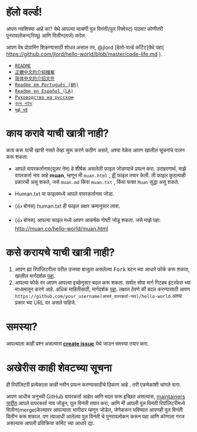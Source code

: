 #  हॅलो वर्ल्ड!

आपण नवशिक्या आहे का? येथे आपल्या चाचणी पुल विनंती(पुल रिक्वेस्ट) पाठवा! कोणीतरी पुनरावलोकन(रिव्यू) आणि विलीन(मर्ज) करेल.

आपण वेब प्रोग्रामिंग शिकण्यासाठी शोधत असाल तर, @jlord [हेलो-वर्ल्ड कॉंटेंट]येथे पहा( https://github.com/jlord/hello-world/blob/master/code-life.md ).
- [`README`](README.md)
- [`正體中文的介紹檔案`](README-zhtw.md)
- [`简体中文的介绍文件`](README-zhcn.md)
- [`Readme em Português (BR)`](README-ptBR.md)
- [`Readme en Español (LA)`](README-spLA.md)
- [`Руководство на русском`](README-ru.md)
- [`বাংলা গাইড`](README-bn.md)
- [`मुझे पढें`](README-hindi.md)

# काय करावे याची खात्री नाही?

काय करू याची खात्री नसते तेव्हा सुरू करणे कठीण असते, अश्या वेळेस आपण खालील सूचनांचे पालन करू शकता:

- आपले वापरकर्तानाव(यूज़र नेम) हे शीर्षक असलेली फाइल जोडण्याचे प्रयत्न करा. उदाहरणार्थ, माझे वापरकर्ता नाव आहे **muan**, म्हणून मी `muan.html` , [ही](https://github.com/muan/hello-world/commit/a25ce6ab6d71fa3e7311e90538eee3f797b29aec) फाइल तयार केली. ती फाइल कुठल्याही प्रकारची असु शकते, जसे  `muan.md` किंवा `muan.txt` , किंवा फक्त `Muan` सुद्धा असु शकते.

- Human.txt या फाइलमध्ये आपले वापरकर्तानाव जोडा.

- (:+1: बोनस) human.txt ही फाइल अक्षर क्रमानुसार लावा.

- (:+1: बोनस) आपल्या फाइल मध्ये आपण आकर्षक गोष्टी जोडू शकता. जसे माझे पहा: http://muan.co/hello-world/muan.html

# कसे करायचे याची खात्री नाही?

1. आपण ह्या रिपॉज़िटरीला वरील उजव्या बाजूला असलेल्या <kbd>Fork</kbd> बटन च्या आधारे फोर्क करू शकता, खालील मार्गदर्शक [पहा](https://help.github.com/articles/fork-a-repo/#fork-an-example-repository).
2. आपल्या फोर्क वर आपण आपल्या इच्छेनुसार बदल करू शकता. सर्वात सोपा मार्ग गिटहब इंटरफेस च्या माध्यमातून करणे आहे. अधिक माहितीसाठी, मार्गदर्शक [पहा](https://guides.github.com/activities/hello-world/#branch). लक्षात ठेवणे की बदल करण्यासाठी आपण `https://github.com/your_username(आपले_वापरकर्ता-नाव)/hello-world` अश्या प्रकार च्या URL वर असले पाहिजे.

# समस्या?

 आपल्याला काही प्रश्न असल्यास [**create issue**](https://github.com/muan/hello-world/issues/new) येथे जाउन समस्या तयार करा.

# अखेरीस काही शेवटच्या सूचना

ही रिपॉज़िटरी प्रत्येकाला काही नवीन प्रयत्न करण्यासाठीचे ठिकाण आहे . तरी एकमेकांशी चांगले वागा.

आपण आधीच अनुभवी GitHub वापरकर्ता आहेत आणि मदत करू इच्छित असल्यास, [maintainers यादीत](MAINTAINERS.md) आपले वापरकर्ता नाव जोडुन, पुल विनंती तयार करा, आणि मी आपली पुल विनंती रिपॉज़िटरीमध्ये विलीन(merge)केल्यावर आपल्याला भागीदार म्हणून जोडेल, जेणेकरून भविष्यात आपणही पुल विनंती विलीन करू शकाल. पण त्याआधी आलेल्या पुल विनंती चे पुनरावलोकन करून पहा आणि कोणाला गरज असल्यास आपली प्रतिक्रिया कॉमेंट च्या आधारे द्या.
